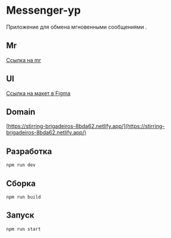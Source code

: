 # Messenger-yp

Приложение для обмена мгновенными сообщениями .

## Mr
[Ссылка на mr]()

## UI
[Ссылка на макет в Figma](https://www.figma.com/file/jF5fFFzgGOxQeB4CmKWTiE/Chat_external_link?node-id=0%3A1)

## Domain  
[https://stirring-brigadeiros-8bda62.netlify.app/](https://stirring-brigadeiros-8bda62.netlify.app/)

## Разработка
```nodejs
npm run dev
```

## Сборка
```nodejs
npm run build
```

## Запуск
```nodejs
npm run start
```
